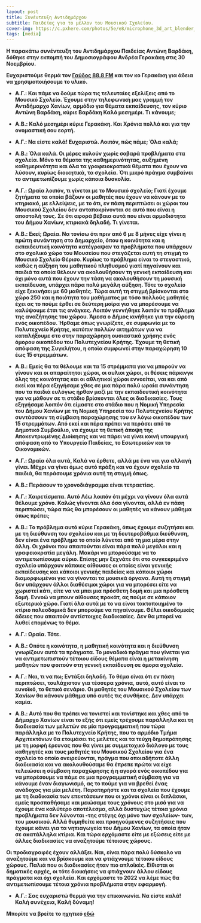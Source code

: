 ```yaml
---
layout: post
title: Συνέντευξη Αντιδημάρχου
subtitle: Παιδείας για το μέλλον του Μουσικού Σχολείου.
cover-img: https://c.pxhere.com/photos/5e/e8/microphone_3d_art_blender_party_media_communication_mic-824065.jpg!d
tags: [media]
---
```

<p><strong>
Η παρακάτω συνέντευξη του Αντιδημάρχου Παιδείας Αντώνη Βαρδάκη, δόθηκε στην εκπομπή του Δημοσιογράφου Ανδρέα Γερακάκη 
στις 30 Νοεμβρίου.<strong></p>

**Ευχαριστούμε θερμά τον [Γαύδος 88.8 FM](https://gavdos888.gr/) και τον κο Γερακάκη για άδεια να χρησιμοποιήσουμε το υλικό.**



- Α.Γ.:
Και πάμε να δούμε τώρα τις τελευταίες εξελίξεις από το Μουσικό Σχολείο. Έχουμε στην τηλεφωνική μας γραμμή τον Αντιδήμαρχο Χανίων, αρμόδιο για θέματα εκπαίδευσης, τον κύριο Αντώνη Βαρδάκη, κύριε  Βαρδάκη Καλό μεσημέρι. Τι κάνουμε;

- Α.Β.:
Καλό μεσημέρι κύριε Γερακάκη. Και Χρόνια πολλά και για την ονομαστική σου εορτή.

- Α.Γ.:
Να είστε καλά! Ευχαριστώ. Λοιπόν, πώς πάμε; Όλα καλά;

- Α.Β.:
Όλα καλά. Οι μέρες κυλούν χωρίς σοβαρά προβλήματα στα σχολεία. Μόνο τα θέματα της καθημερινότητας, αυξημένη καθημερινότητα και όλα τα γραφειοκρατικά θέματα που έχουν να λύσουν, κυρίως διοικητικά, τα σχολεία. Ότι μικρό πράγμα συμβαίνει το αντιμετωπίζουμε χωρίς κάποια δυσκολία.

- Α.Γ.:
Ωραία λοιπόν, τι γίνεται με το Μουσικό σχολείο; Γιατί έχουμε ζητήματα τα οποία βάζουν οι μαθητές που έχουν να κάνουν με το κτηριακό, με ελλείψεις, με το ότι, εν πάση περιπτώσει οι χώροι του Μουσικού Σχολείου δεν ανταποκρίνονται σε αυτό που είναι η αποστολή τους. Σε ότι αφορά βέβαια αυτά που είναι αρμοδιότητα του Δήμου Χανίων, κτιριακά δηλαδή. Τι γίνεται.

- Α.Β.:
Εκεί; Ωραία. Να τονίσω ότι πριν από 6 με 8 μήνες είχε γίνει η πρώτη συνάντηση στο Δημαρχείο, όπου η κοινότητα και η εκπαιδευτική κοινότητα κατέγραψαν τα προβλήματα που υπάρχουν στο σχολικό χώρο του Μουσείου που στεγάζεται αυτή τη στιγμή το Μουσικό Σχολείο Θέρισο. Κυρίως το πρόβλημα είναι το στεγαστικό, καθώς η αύξηση του μαθητικού πληθυσμού γιατί πηγαίνουν και παιδιά τα οποία θέλουν να ακολουθήσουν τη γενική εκπαίδευση και όχι μόνο αυτά που έχουν την τάση να ακολουθήσουν τη μουσική εκπαίδευση, υπάρχει πάρα πολύ μεγάλη αύξηση. Τότε το σχολείο είχε ξεκινήσει με 60 μαθητές. Τώρα αυτή τη στιγμή βρίσκονται στο χώρο 250 και η ποιότητα του μαθήματος με τόσο πολλούς μαθητές έχει ας το πούμε έρθει σε δεύτερη μοίρα για να μπορέσουμε να καλύψουμε έτσι τις ανάγκες. Λοιπόν γεννήθηκε λοιπόν το πρόβλημα της αναζήτησης του χώρου. Άμεσα ο Δήμος κινήθηκε για την εύρεση ενός οικοπέδου. Ήρθαμε όπως γνωρίζετε, σε συμφωνία με το Πολυτεχνείο Κρήτης, κατόπιν πολλών αιτημάτων για να καταλήξουμε στο στην παραχώρηση ουσιαστικά χρήσης ενός όμορου οικοπέδου του Πολυτεχνείου Κρήτης. Έχουμε τη θετική απόφαση της Συγκλήτου, η οποία συμφωνεί στην παραχώρηση 10 έως 15 στρεμμάτων.

- Α.Β.:
Εμείς θα τα θέλουμε και τα 15 στρέμματα για να μπορούν να γίνουν και οι απαραίτητοι χώροι, οι αυλιοι χώροι, οι θέσεις πάρκινγκ όλης της κοινότητας και οι αθλητικοί χώροι εννοείται, ναι και από εκεί και πέρα εξηγήσαμε χθες σε μια πάρα πολύ ωραία συνάντηση που τα παιδιά ευλόγως ήρθαν μαζί με την εκπαιδευτική κοινότητα για να μάθουν σε τι στάδιο βρίσκονται όλες οι διαδικασίες. Τους εξηγήσαμε λοιπόν ότι είμαστε στο στάδιο που η Νομική Υπηρεσία του Δήμου Χανίων με τη Νομική Υπηρεσία του Πολυτεχνείου Κρήτης συντάσσουν τη σύμβαση παραχώρησης του εν λόγω οικοπέδου των 15 στρεμμάτων. Από εκεί και πέρα πρέπει να περάσει από το Δημοτικό Συμβούλιο, να έχουμε τη θετική άποψη της Αποκεντρωμένης Διοίκησης και να πάρει να γίνει κοινή υπουργική απόφαση από το Υπουργείο Παιδείας, το Εσωτερικών και το Οικονομικών.

- Α.Γ.:
Ωραία όλα αυτά, Καλά να έρθετε, αλλά με ένα ναι για αλλαγή γίνει. Μέχρι να γίνει όμως αυτό πράξη και να έχουν σχολείο τα παιδιά, θα περάσουμε χρόνια αυτή τη στιγμή όπως.

- Α.Β.:
Περάσουν το χρονοδιάγραμμα είναι τετραετίας.

- Α.Γ.:
Χαιρετίσματα. Αυτό Λέω λοιπόν ότι μέχρι να γίνουν όλα αυτά θέλουμε χρόνο. Καλώς γίνονται όλα όσα γίνονται, αλλά εν πάση περιπτώσει, τώρα πώς θα μπορέσουν οι μαθητές να κάνουν μάθημα όπως πρέπει;

- Α.Β.:
Το πρόβλημα αυτό κύριε Γερακάκη, όπως έχουμε συζητήσει και με τη διεύθυνση του σχολείου και με τη δευτεροβάθμια διεύθυνση, δεν είναι ένα πρόβλημα το οποίο λύνεται από τη μια μέρα στην άλλη. Οι χρόνοι που απαιτούνται είναι πάρα πολύ μεγάλοι και η γραφειοκρατία μεγάλη. Μακάρι να μπορούσαμε να το αντιμετωπίσουμε αύριο. Επίσης μην ξεχνάτε ότι στο συγκεκριμένο σχολείο υπάρχουν κάποιες αίθουσες οι οποίες είναι γενικής εκπαίδευσης και κάποιοι γενικής παιδείας και κάποιοι χώροι διαμορφωμένοι για να γίνονται τα μουσικά όργανα. Αυτή τη στιγμή δεν υπάρχουν άλλοι διαθέσιμοι χώροι για να μπορέσει είτε να χωριστεί κάτι, είτε να να μπει μια πρόσθετη δομή και μια πρόσθετη δομή. Εννοώ να μπουν αίθουσες προκάτ, ας πούμε σε κάποιον εξωτερικό χώρο. Γιατί όλα αυτά με το να είναι τακτοποιημένο το κτίριο πολεοδομικά δεν μπορούμε να πηγαίνουμε. Θέλει οικοδομικές άδειες που απαιτούν αντίστοιχες διαδικασίες. Δεν θα μπορεί να λυθεί επομένως το θέμα.

- Α.Γ.:
Ωραία. Τότε.

- Α.Β.:
Οπότε η κοινότητα, η μαθητική κοινότητα και η διεύθυνση γνωρίζουν αυτά τα πράγματα. Το μοναδικό πράγμα που γίνεται για να αντιμετωπιστούν τέτοιου είδους θέματα είναι η μετακίνηση μαθητών που φοιτούν στη γενική εκπαίδευση σε όμορα σχολεία.

- Α.Γ.:
Ναι, τι να πω; Εντάξει δηλαδή. Το θέμα είναι ότι εν πάση περιπτώσει, τουλάχιστον για τέσσερα χρόνια, αυτό, αυτό είναι το ευνοϊκό, το θετικό σενάριο. Οι μαθητές του Μουσικού Σχολείου των Χανίων θα κάνουν μάθημα υπό αυτές τις συνθήκες. Δεν υπάρχει καμία.

- Α.Β.:
Αυτό που θα πρέπει να τονιστεί και τονίστηκε και χθες από το Δήμαρχο Χανίων είναι το εξής ότι εμείς τρέχουμε παράλληλα και τη διαδικασία των μελετών σε μία προγραμματική που τώρα παράλληλα με το Πολυτεχνείο Κρήτης, που το αρμόδιο Τμήμα Αρχιτεκτόνων θα ετοιμάσει τις μελέτες και τα τεύχη δημοπράτησης με τη μορφή έρευνας που θα γίνει με συμμετοχικό διάλογο με τους καθηγητές και τους μαθητές του Μουσικού Σχολείου για ένα σχολείο το οποίο ονειρεύονται, πράγμα που οποιαδήποτε άλλη διαδικασία και να ακολουθούσαμε θα έπρεπε πρώτα να είχε τελειώσει η σύμβαση παραχώρησης ή η αγορά ενός οικοπέδου για να μπορέσουμε να πάμε σε μια προγραμματική σύμβαση για να κάνουμε έναν διαγωνισμό, ας το πούμε για να βρεθεί ένας ανάδοχος για μία μελέτη. Παρατηρήστε και τα σχολεία που έχουμε με τη διαδικασία των επεκτάσεων που οι χρόνοι είναι οι διπλάσιοι, εμείς προσπαθήσαμε και μειώσαμε τους χρόνους στο μισό για να έχουμε ένα καλύτερο αποτέλεσμα, αλλά δυστυχώς τέτοια χρόνια προβλήματα δεν λύνονται -της στέγης όχι μόνο των σχολείων- των, του μουσικού. Αλλά θυμηθείτε και προηγούμενες συζητήσεις που έχουμε κάνει για τα νηπιαγωγεία του Δήμου Χανίων, τα οποία ήταν σε ακατάλληλα κτίρια. Και τώρα ερχόμαστε είτε με εξώσεις είτε με άλλες διαδικασίες να αναζητούμε τέτοιους χώρους.

Οι προδιαγραφές έχουν αλλάξει. Ναι, είναι πάρα πολύ δύσκολο να αναζητούμε και να βρίσκουμε και να φτιάχνουμε τέτοιου είδους χώρους. Παλιά που οι διαδικασίες ήταν πιο απλοϊκές. Είθισται οι δημοτικές αρχές, οι τότε διοικήσεις να φτιάχνουν άλλου είδους πράγματα και όχι σχολεία. Και ερχόμαστε το 2022 να λέμε πώς θα αντιμετωπίσουμε τέτοια χρόνια προβλήματα στην εφαρμογή.

- Α.Γ.:
Σας ευχαριστώ θερμά για την επικοινωνία. Να είστε καλά! Καλή συνέχεια, Καλή δύναμη!


Μπορίτε να βρείτε το ηχητικό [εδώ](https://www.youtube.com/watch?v=7dyK61QJ6UI&t=1s)